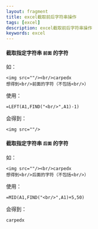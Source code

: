 ```yaml
---
layout: fragment
title: excel截取前后字符串操作
tags: [excel]
description: excel截取前后字符串操作
keywords: excel
---
```




#### 截取指定字符串 `前面` 的字符

如：

```
<img src=""/><br/>carpedx
想得到<br/>前面的字符（不包括<br/>）
```

使用：

```
=LEFT(A1,FIND("<br/>",A1)-1)
```

会得到：

```
<img src=""/>
```



#### 截取指定字符串 `后面` 的字符

如：

```
<img src=""/><br/>carpedx
想得到<br/>后面的字符（不包括<br/>）
```

使用：

```
=MID(A1,FIND("<br/>",A1)+5,50)
```

会得到：

```
carpedx
```

